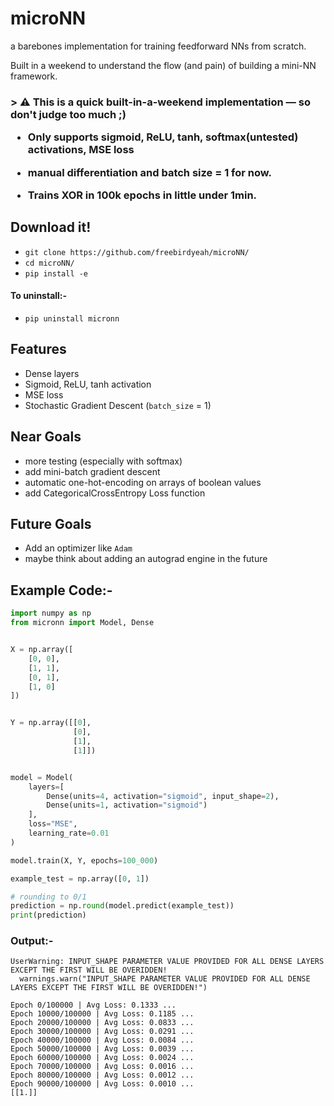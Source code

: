 # microNN
a barebones implementation for training feedforward NNs from scratch.

Built in a weekend to understand the flow (and pain) of building a mini-NN framework.

<h3>> 
 ⚠️ This is a quick built-in-a-weekend implementation — so don't judge too much ;) 
 
 - Only supports sigmoid, ReLU, tanh, softmax(untested) activations, MSE loss
 
 - manual differentiation and batch size = 1 for now.

 -  Trains XOR in 100k epochs in little under 1min.
</h3>

## Download it!

- `git clone https://github.com/freebirdyeah/microNN/`
- `cd microNN/`
- `pip install -e`

<h4 >To uninstall:- </h4>

- `pip uninstall micronn`

## Features
- Dense layers
- Sigmoid, ReLU, tanh activation
- MSE loss
- Stochastic Gradient Descent (`batch_size` = 1)

## Near Goals
- more testing (especially with softmax)
- add mini-batch gradient descent
- automatic one-hot-encoding on arrays of boolean values
- add CategoricalCrossEntropy Loss function
 
## Future Goals
- Add an optimizer like `Adam`
- maybe think about adding an autograd engine in the future

## Example Code:-

```python
import numpy as np
from micronn import Model, Dense


X = np.array([
    [0, 0],
    [1, 1],
    [0, 1], 
    [1, 0]
])


Y = np.array([[0], 
              [0], 
              [1], 
              [1]])


model = Model(
    layers=[
        Dense(units=4, activation="sigmoid", input_shape=2),
        Dense(units=1, activation="sigmoid")
    ],
    loss="MSE",
    learning_rate=0.01
)

model.train(X, Y, epochs=100_000)

example_test = np.array([0, 1])

# rounding to 0/1
prediction = np.round(model.predict(example_test))
print(prediction)
```

<h3>Output:-</h3>

```
UserWarning: INPUT_SHAPE PARAMETER VALUE PROVIDED FOR ALL DENSE LAYERS EXCEPT THE FIRST WILL BE OVERIDDEN!
  warnings.warn("INPUT_SHAPE PARAMETER VALUE PROVIDED FOR ALL DENSE LAYERS EXCEPT THE FIRST WILL BE OVERIDDEN!")

Epoch 0/100000 | Avg Loss: 0.1333 ...
Epoch 10000/100000 | Avg Loss: 0.1185 ...
Epoch 20000/100000 | Avg Loss: 0.0833 ...
Epoch 30000/100000 | Avg Loss: 0.0291 ...
Epoch 40000/100000 | Avg Loss: 0.0084 ...
Epoch 50000/100000 | Avg Loss: 0.0039 ...
Epoch 60000/100000 | Avg Loss: 0.0024 ...
Epoch 70000/100000 | Avg Loss: 0.0016 ...
Epoch 80000/100000 | Avg Loss: 0.0012 ...
Epoch 90000/100000 | Avg Loss: 0.0010 ...
[[1.]]
```
